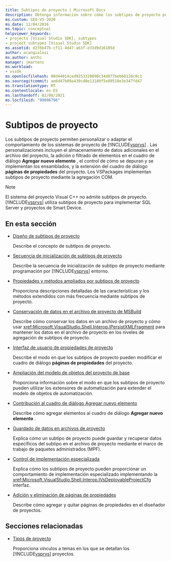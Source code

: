 ```yaml
---
title: Subtipos de proyecto | Microsoft Docs
description: Obtenga información sobre cómo los subtipos de proyecto permiten personalizar el comportamiento de los sistemas de proyecto de Visual Studio. Los VSPackages implementan subtipos de proyecto mediante la agregación COM.
ms.custom: SEO-VS-2020
ms.date: 11/04/2016
ms.topic: conceptual
helpviewer_keywords:
- projects [Visual Studio SDK], subtypes
- project subtypes [Visual Studio SDK]
ms.assetid: d235b47b-cf11-4d47-a63f-e33d9d16105d
author: acangialosi
ms.author: anthc
manager: jmartens
ms.workload:
- vssdk
ms.openlocfilehash: 00d44014ced9253328890c34d877beb68120c0c1
ms.sourcegitcommit: ae6d47b09a439cd0e13180f5e89510e3e347fd47
ms.translationtype: MT
ms.contentlocale: es-ES
ms.lasthandoff: 02/08/2021
ms.locfileid: "99896796"
---
```

# <a name="project-subtypes"></a>Subtipos de proyecto
Los subtipos de proyecto permiten personalizar o adaptar el comportamiento de los sistemas de proyecto de [!INCLUDE[vsprvs](../../code-quality/includes/vsprvs_md.md)] . Las personalizaciones incluyen el almacenamiento de datos adicionales en el archivo del proyecto, la adición o filtrado de elementos en el cuadro de diálogo **Agregar nuevo elemento** , el control de cómo se depuran y se implementan los ensamblados, y la extensión del cuadro de diálogo **páginas de propiedades** del proyecto. Los VSPackages implementan subtipos de proyecto mediante la agregación COM.

> [!NOTE]
> El sistema del proyecto Visual C++ no admite subtipos de proyecto. [!INCLUDE[vsprvs](../../code-quality/includes/vsprvs_md.md)] utiliza subtipos de proyecto para implementar SQL Server y proyectos de Smart Device.

## <a name="in-this-section"></a>En esta sección

- [Diseño de subtipos de proyecto](../../extensibility/internals/project-subtypes-design.md)

  Describe el concepto de subtipos de proyecto.

- [Secuencia de inicialización de subtipos de proyecto](../../extensibility/internals/initialization-sequence-of-project-subtypes.md)

  Describe la secuencia de inicialización de subtipo de proyecto mediante programación por [!INCLUDE[vsprvs](../../code-quality/includes/vsprvs_md.md)] entorno.

- [Propiedades y métodos ampliados por subtipos de proyecto](../../extensibility/internals/properties-and-methods-extended-by-project-subtypes.md)

  Proporciona descripciones detalladas de las características y los métodos extendidos con más frecuencia mediante subtipos de proyecto.

- [Conservación de datos en el archivo de proyecto de MSBuild](../../extensibility/internals/persisting-data-in-the-msbuild-project-file.md)

  Describe cómo conservar los datos en un archivo de proyecto y cómo usar <xref:Microsoft.VisualStudio.Shell.Interop.IPersistXMLFragment> para mantener los datos en el archivo de proyecto en los niveles de agregación de subtipos de proyecto.

- [Interfaz de usuario de propiedades de proyecto](../../extensibility/internals/project-property-user-interface.md)

  Describe el modo en que los subtipos de proyecto pueden modificar el cuadro de diálogo **páginas de propiedades** del proyecto.

- [Ampliación del modelo de objetos del proyecto de base](../../extensibility/internals/extending-the-object-model-of-the-base-project.md)

  Proporciona información sobre el modo en que los subtipos de proyecto pueden utilizar los extensores de automatización para extender el modelo de objetos de automatización.

- [Contribución al cuadro de diálogo Agregar nuevo elemento](../../extensibility/internals/contributing-to-the-add-new-item-dialog-box.md)

  Describe cómo agregar elementos al cuadro de diálogo **Agregar nuevo elemento** .

- [Guardado de datos en archivos de proyecto](../../extensibility/saving-data-in-project-files.md)

  Explica cómo un subtipo de proyecto puede guardar y recuperar datos específicos del subtipo en el archivo de proyecto mediante el marco de trabajo de paquetes administrados (MPF).

- [Control de implementación especializada](../../extensibility/internals/handling-specialized-deployment.md)

  Explica cómo los subtipos de proyecto pueden proporcionar un comportamiento de implementación especializado implementando la <xref:Microsoft.VisualStudio.Shell.Interop.IVsDeployableProjectCfg> interfaz.

- [Adición y eliminación de páginas de propiedades](../../extensibility/adding-and-removing-property-pages.md)

  Describe cómo agregar y quitar páginas de propiedades en el diseñador de proyectos.

## <a name="related-sections"></a>Secciones relacionadas

- [Tipos de proyecto](../../extensibility/internals/project-types.md)

  Proporciona vínculos a temas en los que se detallan los [!INCLUDE[vsprvs](../../code-quality/includes/vsprvs_md.md)] proyectos.
